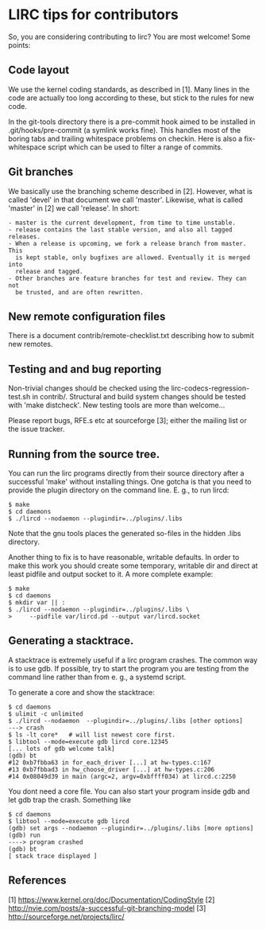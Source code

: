 # LIRC tips for contributors

So, you are considering contributing to lirc? You are most welcome! Some points:

## Code layout

We use the kernel coding standards, as described in [1]. Many lines in the code
are actually too long according to these, but stick to the rules for new code.

In the git-tools directory there is a pre-commit hook aimed to be installed in
.git/hooks/pre-commit (a symlink works fine). This handles most of the boring
tabs and trailing whitespace problems on checkin. Here is also a
fix-whitespace script which can be used to filter a range of commits.

## Git branches

We basically use the branching scheme described in [2]. However, what is called
'devel' in that document we call 'master'. Likewise, what is called 'master' in [2]
we call 'release'. In short:

    - master is the current development, from time to time unstable.
    - release contains the last stable version, and also all tagged releases.
    - When a release is upcoming, we fork a release branch from master. This
      is kept stable, only bugfixes are allowed. Eventually it is merged into
      release and tagged.
    - Other branches are feature branches for test and review. They can not
      be trusted, and are often rewritten.

## New remote configuration files

There is a document contrib/remote-checklist.txt describing how to submit
new remotes.

## Testing and and bug reporting

Non-trivial changes should be checked using the lirc-codecs-regression-test.sh
in contrib/. Structural and  build system changes should be tested with
'make distcheck'. New testing tools are more than welcome...

Please report bugs, RFE.s etc at sourceforge [3]; either the mailing list or the
issue tracker.

## Running from the source tree.

You can run the lirc programs directly from their source directory after a
successful 'make' without installing things. One gotcha is that you need
to provide the plugin directory on the command line. E. g., to run lircd:

    $ make
    $ cd daemons
    $ ./lircd --nodaemon --plugindir=../plugins/.libs

Note that the gnu tools places the generated so-files in the hidden .libs
directory.

Another thing to fix is to have reasonable, writable defaults. In order
to make this work you should create some temporary, writable dir and direct at
least pidfile and output socket to it. A more complete example:


    $ make
    $ cd daemons
    $ mkdir var || :
    $ ./lircd --nodaemon --plugindir=../plugins/.libs \
    >     --pidfile var/lircd.pd --output var/lircd.socket

## Generating a stacktrace.

A stacktrace is extremely useful if a lirc program crashes. The common way
is to use gdb. If possible, try to start the program you are testing from
the command line rather than from e. g.,  a systemd script.

To generate a core and show the stacktrace:

    $ cd daemons
    $ ulimit -c unlimited
    $ ./lircd --nodaemon  --plugindir=../plugins/.libs [other options]
    ---> crash
    $ ls -lt core*   # will list newest core first.
    $ libtool --mode=execute gdb lircd core.12345
    [... lots of gdb welcome talk]
    (gdb) bt
    #12 0xb7fbba63 in for_each_driver [...] at hw-types.c:167
    #13 0xb7fbbad3 in hw_choose_driver [...] at hw-types.c:206
    #14 0x08049d39 in main (argc=2, argv=0xbffff034) at lircd.c:2250

You dont need a core file. You can also start your program inside gdb and
let gdb trap the crash. Something like

    $ cd daemons
    $ libtool --mode=execute gdb lircd
    (gdb) set args --nodaemon --plugindir=../plugins/.libs [more options]
    (gdb) run
    ----> program crashed
    (gdb) bt
    [ stack trace displayed ]


## References

[1] https://www.kernel.org/doc/Documentation/CodingStyle
[2] http://nvie.com/posts/a-successful-git-branching-model
[3] http://sourceforge.net/projects/lirc/
